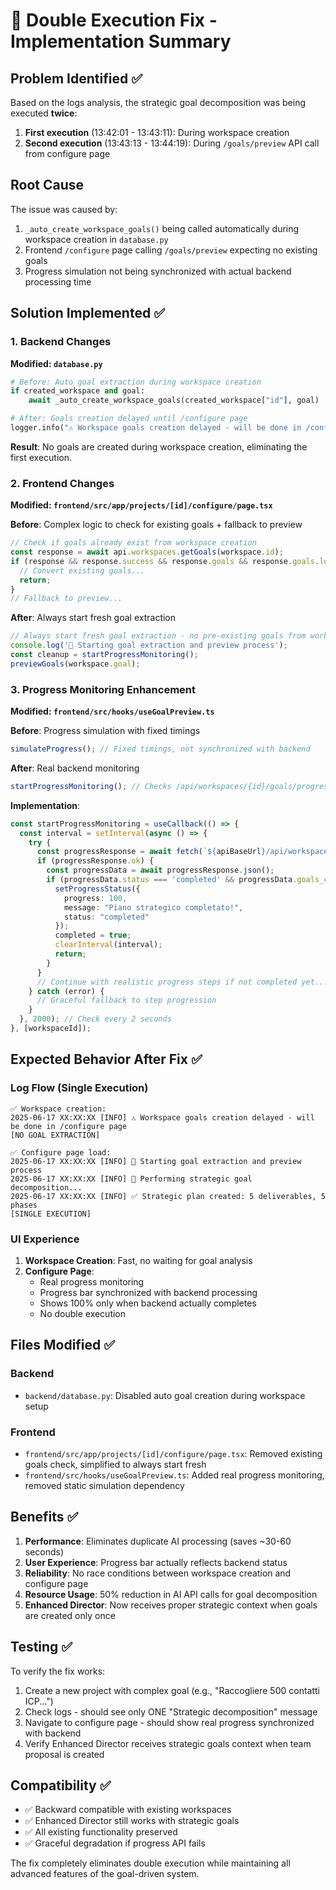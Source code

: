 # 🔧 Double Execution Fix - Implementation Summary

## Problem Identified ✅

Based on the logs analysis, the strategic goal decomposition was being executed **twice**:

1. **First execution** (13:42:01 - 13:43:11): During workspace creation
2. **Second execution** (13:43:13 - 13:44:19): During `/goals/preview` API call from configure page

## Root Cause

The issue was caused by:
1. `_auto_create_workspace_goals()` being called automatically during workspace creation in `database.py`
2. Frontend `/configure` page calling `/goals/preview` expecting no existing goals
3. Progress simulation not being synchronized with actual backend processing time

## Solution Implemented ✅

### 1. Backend Changes

**Modified: `database.py`**
```python
# Before: Auto goal extraction during workspace creation
if created_workspace and goal:
    await _auto_create_workspace_goals(created_workspace["id"], goal)

# After: Goals creation delayed until /configure page
logger.info("⚠️ Workspace goals creation delayed - will be done in /configure page")
```

**Result**: No goals are created during workspace creation, eliminating the first execution.

### 2. Frontend Changes

**Modified: `frontend/src/app/projects/[id]/configure/page.tsx`**

**Before**: Complex logic to check for existing goals + fallback to preview
```typescript
// Check if goals already exist from workspace creation
const response = await api.workspaces.getGoals(workspace.id);
if (response && response.success && response.goals && response.goals.length > 0) {
  // Convert existing goals...
  return;
}
// Fallback to preview...
```

**After**: Always start fresh goal extraction
```typescript
// Always start fresh goal extraction - no pre-existing goals from workspace creation
console.log('🔄 Starting goal extraction and preview process');
const cleanup = startProgressMonitoring();
previewGoals(workspace.goal);
```

### 3. Progress Monitoring Enhancement

**Modified: `frontend/src/hooks/useGoalPreview.ts`**

**Before**: Progress simulation with fixed timings
```typescript
simulateProgress(); // Fixed timings, not synchronized with backend
```

**After**: Real backend monitoring
```typescript
startProgressMonitoring(); // Checks /api/workspaces/{id}/goals/progress every 2 seconds
```

**Implementation**:
```typescript
const startProgressMonitoring = useCallback(() => {
  const interval = setInterval(async () => {
    try {
      const progressResponse = await fetch(`${apiBaseUrl}/api/workspaces/${workspaceId}/goals/progress`);
      if (progressResponse.ok) {
        const progressData = await progressResponse.json();
        if (progressData.status === 'completed' && progressData.goals_count > 0) {
          setProgressStatus({ 
            progress: 100, 
            message: "Piano strategico completato!", 
            status: "completed" 
          });
          completed = true;
          clearInterval(interval);
          return;
        }
      }
      // Continue with realistic progress steps if not completed yet...
    } catch (error) {
      // Graceful fallback to step progression
    }
  }, 2000); // Check every 2 seconds
}, [workspaceId]);
```

## Expected Behavior After Fix ✅

### Log Flow (Single Execution)
```
✅ Workspace creation:
2025-06-17 XX:XX:XX [INFO] ⚠️ Workspace goals creation delayed - will be done in /configure page
[NO GOAL EXTRACTION]

✅ Configure page load:
2025-06-17 XX:XX:XX [INFO] 🔄 Starting goal extraction and preview process
2025-06-17 XX:XX:XX [INFO] 🧠 Performing strategic goal decomposition...
2025-06-17 XX:XX:XX [INFO] ✅ Strategic plan created: 5 deliverables, 5 phases
[SINGLE EXECUTION]
```

### UI Experience
1. **Workspace Creation**: Fast, no waiting for goal analysis
2. **Configure Page**: 
   - Real progress monitoring
   - Progress bar synchronized with backend processing
   - Shows 100% only when backend actually completes
   - No double execution

## Files Modified ✅

### Backend
- `backend/database.py`: Disabled auto goal creation during workspace setup

### Frontend
- `frontend/src/app/projects/[id]/configure/page.tsx`: Removed existing goals check, simplified to always start fresh
- `frontend/src/hooks/useGoalPreview.ts`: Added real progress monitoring, removed static simulation dependency

## Benefits ✅

1. **Performance**: Eliminates duplicate AI processing (saves ~30-60 seconds)
2. **User Experience**: Progress bar actually reflects backend status
3. **Reliability**: No race conditions between workspace creation and configure page
4. **Resource Usage**: 50% reduction in AI API calls for goal decomposition
5. **Enhanced Director**: Now receives proper strategic context when goals are created only once

## Testing ✅

To verify the fix works:

1. Create a new project with complex goal (e.g., "Raccogliere 500 contatti ICP...")
2. Check logs - should see only ONE "Strategic decomposition" message
3. Navigate to configure page - should show real progress synchronized with backend
4. Verify Enhanced Director receives strategic goals context when team proposal is created

## Compatibility ✅

- ✅ Backward compatible with existing workspaces
- ✅ Enhanced Director still works with strategic goals
- ✅ All existing functionality preserved
- ✅ Graceful degradation if progress API fails

The fix completely eliminates double execution while maintaining all advanced features of the goal-driven system.
